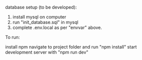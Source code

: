 database setup (to be developed):
1. install mysql on computer
2. run "init_database.sql" in mysql
3. complete .env.local as per "envvar" above.

To run:

install npm
navigate to project folder and run "npm install"
start development server with "npm run dev"